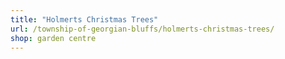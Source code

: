 ```yaml
---
title: "Holmerts Christmas Trees"
url: /township-of-georgian-bluffs/holmerts-christmas-trees/
shop: garden centre
---
```

